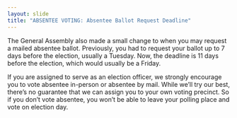 ```yaml
---
layout: slide
title: "ABSENTEE VOTING: Absentee Ballot Request Deadline"
---
```


The General Assembly also made a small change to when you may request a mailed absentee ballot. Previously, you had to request your ballot up to 7 days before the election, usually a Tuesday. Now, the deadline is 11 days before the election, which would usually be a Friday.

If you are assigned to serve as an election officer, we strongly encourage you to vote absentee in-person or absentee by mail. While we’ll try our best, there’s no guarantee that we can assign you to your own voting precinct. So if you don’t vote absentee, you won’t be able to leave your polling place and vote on election day.
